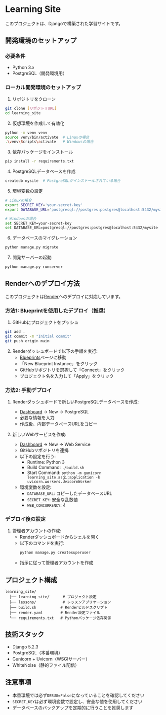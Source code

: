 # Learning Site

このプロジェクトは、Djangoで構築された学習サイトです。

## 開発環境のセットアップ

### 必要条件
- Python 3.x
- PostgreSQL（開発環境用）

### ローカル開発環境のセットアップ

1. リポジトリをクローン
```bash
git clone [リポジトリURL]
cd learning_site
```

2. 仮想環境を作成して有効化
```bash
python -m venv venv
source venv/bin/activate  # Linuxの場合
.\venv\Scripts\activate   # Windowsの場合
```

3. 依存パッケージをインストール
```bash
pip install -r requirements.txt
```

4. PostgreSQLデータベースを作成
```bash
createdb mysite  # PostgreSQLがインストールされている場合
```

5. 環境変数の設定
```bash
# Linuxの場合
export SECRET_KEY='your-secret-key'
export DATABASE_URL='postgresql://postgres:postgres@localhost:5432/mysite'

# Windowsの場合
set SECRET_KEY=your-secret-key
set DATABASE_URL=postgresql://postgres:postgres@localhost:5432/mysite
```

6. データベースのマイグレーション
```bash
python manage.py migrate
```

7. 開発サーバーの起動
```bash
python manage.py runserver
```

## Renderへのデプロイ方法

このプロジェクトは[Render](https://render.com)へのデプロイに対応しています。

### 方法1: Blueprintを使用したデプロイ（推奨）

1. GitHubにプロジェクトをプッシュ
```bash
git add .
git commit -m "Initial commit"
git push origin main
```

2. Renderダッシュボードで以下の手順を実行:
   - [Blueprints](https://dashboard.render.com/blueprints)ページに移動
   - 「New Blueprint Instance」をクリック
   - GitHubリポジトリを選択して「Connect」をクリック
   - プロジェクト名を入力して「Apply」をクリック

### 方法2: 手動デプロイ

1. Renderダッシュボードで新しいPostgreSQLデータベースを作成:
   - [Dashboard](https://dashboard.render.com/) → New → PostgreSQL
   - 必要な情報を入力
   - 作成後、内部データベースURLをコピー

2. 新しいWebサービスを作成:
   - [Dashboard](https://dashboard.render.com/) → New → Web Service
   - GitHubリポジトリを連携
   - 以下の設定を行う:
     - Runtime: Python 3
     - Build Command: `./build.sh`
     - Start Command: `python -m gunicorn learning_site.asgi:application -k uvicorn.workers.UvicornWorker`
   - 環境変数を設定:
     - `DATABASE_URL`: コピーしたデータベースURL
     - `SECRET_KEY`: 安全な乱数値
     - `WEB_CONCURRENCY`: 4

### デプロイ後の設定

1. 管理者アカウントの作成:
   - Renderダッシュボードからシェルを開く
   - 以下のコマンドを実行:
     ```bash
     python manage.py createsuperuser
     ```
   - 指示に従って管理者アカウントを作成

## プロジェクト構成

```
learning_site/
  ├── learning_site/      # プロジェクト設定
  ├── lessons/            # レッスンアプリケーション
  ├── build.sh           # Renderビルドスクリプト
  ├── render.yaml        # Render設定ファイル
  └── requirements.txt   # Pythonパッケージ依存関係
```

## 技術スタック

- Django 5.2.3
- PostgreSQL（本番環境）
- Gunicorn + Uvicorn（WSGIサーバー）
- WhiteNoise（静的ファイル配信）

## 注意事項

- 本番環境では必ず`DEBUG=False`になっていることを確認してください
- `SECRET_KEY`は必ず環境変数で設定し、安全な値を使用してください
- データベースのバックアップを定期的に行うことを推奨します